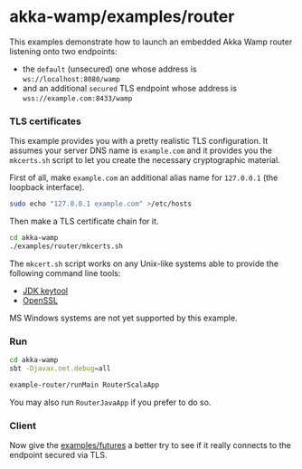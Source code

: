 # akka-wamp/examples/router

This examples demonstrate how to launch an embedded Akka Wamp router listening onto two endpoints: 

 * the ``default`` (unsecured) one whose address is ``ws://localhost:8080/wamp`` 
 * and an additional ``secured`` TLS endpoint whose address is ``wss://example.com:8433/wamp``


### TLS certificates
This example provides you with a pretty realistic TLS configuration. It assumes your server DNS name is ``example.com`` and it provides you the ``mkcerts.sh`` script to let you create the necessary cryptographic material.


First of all, make ``example.com`` an additional alias name for ``127.0.0.1`` (the loopback interface).
  
```bash
sudo echo "127.0.0.1 example.com" >/etc/hosts
```

Then make a TLS certificate chain for it.

```bash
cd akka-wamp
./examples/router/mkcerts.sh
```

The ``mkcert.sh`` script works on any Unix-like systems able to provide the following command line tools:

* [JDK keytool](https://docs.oracle.com/javase/8/docs/technotes/tools/windows/keytool.html)
* [OpenSSL](https://github.com/openssl/openssl)

MS Windows systems are not yet supported by this example.


### Run

```bash
cd akka-wamp 
sbt -Djavax.net.debug=all

example-router/runMain RouterScalaApp
```

You may also run ``RouterJavaApp`` if you prefer to do so.


### Client
Now give the [examples/futures](../futures) a better try to see if it really connects to the endpoint secured via TLS.
